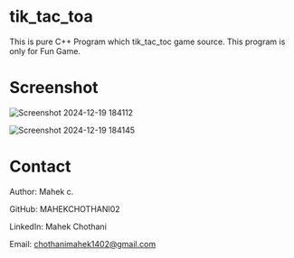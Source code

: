 # tik_tac_toa
This is pure  C++ Program which tik_tac_toc game source. This program is only for Fun Game.


# Screenshot

![Screenshot 2024-12-19 184112](https://github.com/user-attachments/assets/a399c756-632f-425c-9d53-a9c1c6993950)

![Screenshot 2024-12-19 184145](https://github.com/user-attachments/assets/0656b926-0b37-4514-9c6c-658816ffa0d1)


# Contact

Author: Mahek c.

GitHub: MAHEKCHOTHANI02

LinkedIn: Mahek Chothani

Email: chothanimahek1402@gmail.com
